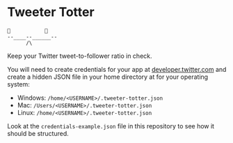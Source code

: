 # Tweeter Totter


```
🦜           🦜
--____--______--
      /\
```

Keep your Twitter tweet-to-follower ratio in check.

You will need to create credentials for your app at [developer.twitter.com](https://developer.twitter.com) and create a hidden JSON file in your home directory at for your operating system:

- Windows: `/home/<USERNAME>/.tweeter-totter.json`
- Mac: `/Users/<USERNAME>/.tweeter-totter.json`
- Linux: `/home/<USERNAME>/.tweeter-totter.json`

Look at the `credentials-example.json` file in this repository to see how it should be structured.